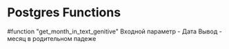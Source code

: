 # Postgres Functions
#function "get_month_in_text_genitive"
Входной параметр - Дата
Вывод - месяц в родительном падеже


